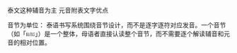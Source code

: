 泰文这种辅音为主 元音附表文字优点



音节为单位： 泰语书写系统围绕音节设计，而不是逐字逐符对应发音。一个音节（如「แกะ」）是一个整体，母语者直接认读整个音节，而不需要逐个解读辅音和元音的相对位置。
